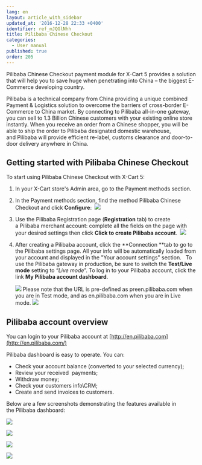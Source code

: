 ```yaml
---
lang: en
layout: article_with_sidebar
updated_at: '2016-12-28 22:33 +0400'
identifier: ref_mJQGlNhh
title: Pilibaba Chinese Checkout
categories:
  - User manual
published: true
order: 205
---
```



Pilibaba Chinese Checkout payment module for X-Cart 5 provides a solution that will help you to save huge when penetrating into China – the biggest E-Commerce developing country. 

Pilibaba is a technical company from China providing a unique combined Payment & Logistics solution to overcome the barriers of cross-border E-Commerce to China market. By connecting to Pilibaba all-in-one gateway, you can sell to 1.3 Billion Chinese customers with your existing online store instantly. When you receive an order from a Chinese shopper, you will be able to ship the order to Pilibaba designated domestic warehouse, and Pilibaba will provide efficient re-label, customs clearance and door-to-door delivery anywhere in China.

## Getting started with Pilibaba Chinese Checkout

To start using Pilibaba Chinese Checkout with X-Cart 5:

1.  In your X-Cart store's Admin area, go to the Payment methods section.
2.  In the Payment methods section, find the method Pilibaba Chinese Checkout and click **Configure**: 
    ![]({{site.baseurl}}/attachments/9307023/9439626.png)
3.  Use the Pilibaba Registration page (**Registration** tab) to create a Pilibaba merchant account: complete all the fields on the page with your desired settings then click **Click to create Pilibaba account**. 
    ![]({{site.baseurl}}/attachments/9307023/9439627.png)
4.  After creating a Pilibaba account, click the **Connection **tab to go to the Pilibaba settings page. All your info will be automatically loaded from your account and displayed in the "Your account settings" section.  
    To use the Pilibaba gateway in production, be sure to switch the **Test/Live mode** setting to “_Live mode_”. To log in to your Pilibaba account, click the link **My Pilibaba account dashboard**.

    ![]({{site.baseurl}}/attachments/9307023/9439629.png)
    Please note that the URL is pre-defined as preen.pilibaba.com when you are in Test mode, and as en.pilibaba.com when you are in Live mode.
    ![]({{site.baseurl}}/attachments/9307023/9439630.png)

## Pilibaba account overview

You can login to your Pilibaba account at [http://en.pilibaba.com](http://en.pilibaba.com/)

Pilibaba dashboard is easy to operate. You can:

*   Check your account balance (converted to your selected currency);
*   Review your received  payments;
*   Withdraw money;
*   Check your customers info\CRM;
*   Create and send invoices to customers.

Below are a few screenshots demonstrating the features available in the Pilibaba dashboard:

![]({{site.baseurl}}/attachments/9307023/9439631.png)

![]({{site.baseurl}}/attachments/9307023/9439632.png)

![]({{site.baseurl}}/attachments/9307023/9439633.png)

![]({{site.baseurl}}/attachments/9307023/9439634.png)

